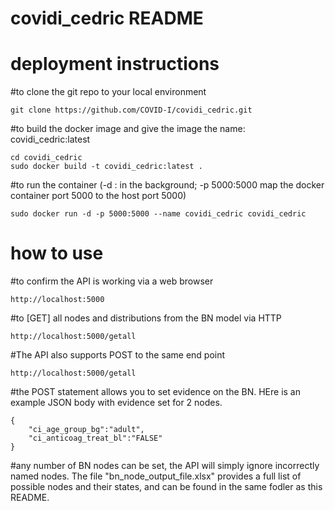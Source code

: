 ﻿# covidi_cedric README  
# deployment instructions  
#to clone the git repo to your local environment  
```
git clone https://github.com/COVID-I/covidi_cedric.git  
```
#to build the docker image and give the image the name: covidi_cedric:latest 
```
cd covidi_cedric  
sudo docker build -t covidi_cedric:latest .  
``` 
#to run the container (-d : in the background; -p 5000:5000 map the docker container port 5000 to the host port 5000)  
```
sudo docker run -d -p 5000:5000 --name covidi_cedric covidi_cedric   
```  
# how to use  
#to confirm the API is working via a web browser  
```
http://localhost:5000  
```
#to [GET] all nodes and distributions from the BN model via HTTP  
```
http://localhost:5000/getall  
```
#The API also supports POST to the same end point
```
http://localhost:5000/getall  
```
#the POST statement allows you to set evidence on the BN. HEre is an example JSON body with evidence set for 2 nodes.
```
{
    "ci_age_group_bg":"adult",
    "ci_anticoag_treat_bl":"FALSE"
}
```
#any number of BN nodes can be set, the API will simply ignore incorrectly named nodes. The file "bn_node_output_file.xlsx" provides a full list of possible nodes and their states, and can be found in the same fodler as this README.
